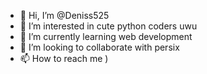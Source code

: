 - 👋 Hi, I’m @Deniss525
- 👀 I’m interested in cute python coders uwu
- 🌱 I’m currently learning web development
- 💞️ I’m looking to collaborate with persix
- 📫 How to reach me )

<!---
Deniss525/Deniss525 is a ✨ special ✨ repository because its `README.md` (this file) appears on your GitHub profile.
You can click the Preview link to take a look at your changes.
--->

